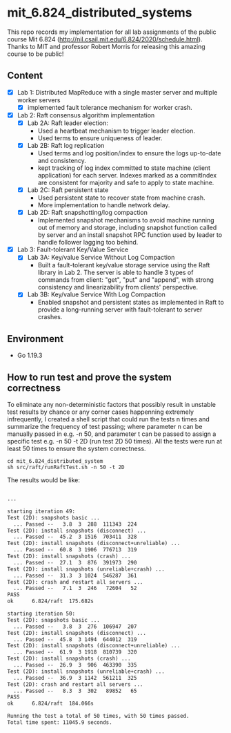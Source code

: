 # mit_6.824_distributed_systems
This repo records my implementation for all lab assignments of the public course Mit 6.824 (http://nil.csail.mit.edu/6.824/2020/schedule.html). Thanks to MIT and professor Robert Morris for releasing this amazing course to be public!


## Content
- [x] Lab 1: Distributed MapReduce with a single master server and multiple worker servers
  - [x] implemented fault tolerance mechanism for worker crash.
- [x] Lab 2: Raft consensus algorithm implementation
  - [x] Lab 2A: Raft leader election:
    - Used a heartbeat mechanism to trigger leader election.
    - Used terms to ensure uniqueness of leader.
  - [x] Lab 2B: Raft log replication
    - Used terms and log position/index to ensure the logs up-to-date and consistency.
    - kept tracking of log index committed to state machine (client application) for each server. Indexes marked as a commitIndex are consistent for majority and safe to apply to state machine.
  - [x] Lab 2C: Raft persistent state
    - Used persistent state to recover state from machine crash.
    - More implementation to handle network delay.
  - [x] Lab 2D: Raft snapshotting/log compaction
    - Implemented snapshot mechanisms to avoid machine running out of memory and storage, including snapshot function called by server and an install snapshot RPC function used by leader to handle follower lagging too behind.
  
- [x] Lab 3: Fault-tolerant Key/Value Service
  - [x] Lab 3A: Key/value Service Without Log Compaction
    - Built a fault-tolerant key/value storage service using the Raft library in Lab 2. The server is able to handle 3 types of commands from client: "get", "put" and "append", with strong consistency and linearizability from clients' perspective.
  - [x] Lab 3B: Key/value Service With Log Compaction
    - Enabled snapshot and persistent states as implemented in Raft to provide a long-running server with fault-tolerant to server crashes.

## Environment

- Go 1.19.3

## How to run test and prove the system correctness
To eliminate any non-deterministic factors that possibly result in unstable test results by chance or any corner cases happenning extremely infrequently, I created a shell script that could run the tests n times and summarize the frequency of test passing; where parameter n can be manually passed in e.g. -n 50, and parameter t can be passed to assign a specific test e.g. -n 50 -t 2D (run test 2D 50 times). All the tests were run at least 50 times to ensure the system correctness.

```shell
cd mit_6.824_distributed_system
sh src/raft/runRaftTest.sh -n 50 -t 2D
```
The results would be like:
```markdown

...

starting iteration 49: 
Test (2D): snapshots basic ...
  ... Passed --   3.8  3  288  111343  224
Test (2D): install snapshots (disconnect) ...
  ... Passed --  45.2  3 1516  703411  328
Test (2D): install snapshots (disconnect+unreliable) ...
  ... Passed --  60.8  3 1906  776713  319
Test (2D): install snapshots (crash) ...
  ... Passed --  27.1  3  876  391973  290
Test (2D): install snapshots (unreliable+crash) ...
  ... Passed --  31.3  3 1024  546287  361
Test (2D): crash and restart all servers ...
  ... Passed --   7.1  3  246   72604   52
PASS
ok  	6.824/raft	175.682s

starting iteration 50: 
Test (2D): snapshots basic ...
  ... Passed --   3.8  3  276  106947  207
Test (2D): install snapshots (disconnect) ...
  ... Passed --  45.8  3 1494  644012  319
Test (2D): install snapshots (disconnect+unreliable) ...
  ... Passed --  61.9  3 1918  810739  320
Test (2D): install snapshots (crash) ...
  ... Passed --  26.9  3  906  463390  335
Test (2D): install snapshots (unreliable+crash) ...
  ... Passed --  36.9  3 1142  561211  325
Test (2D): crash and restart all servers ...
  ... Passed --   8.3  3  302   89852   65
PASS
ok  	6.824/raft	184.066s

Running the test a total of 50 times, with 50 times passed. 
Total time spent: 11045.9 seconds.
```
